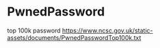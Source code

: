 # PwnedPassword
top 100k password 
https://www.ncsc.gov.uk/static-assets/documents/PwnedPasswordTop100k.txt
